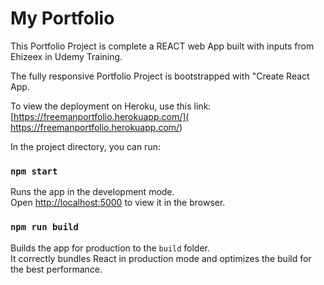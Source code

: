 # My Portfolio
This Portfolio Project is complete a REACT web App built with inputs from Ehizeex in Udemy Training.

The fully responsive Portfolio Project is bootstrapped with "Create React App.

To view the deployment on Heroku, use this link: 
[https://freemanportfolio.herokuapp.com/]( https://freemanportfolio.herokuapp.com/)

In the project directory, you can run:

### `npm start`
Runs the app in the development mode.\
Open [http://localhost:5000](http://localhost:5000) to view it in the browser.


### `npm run build`

Builds the app for production to the `build` folder.\
It correctly bundles React in production mode and optimizes the build for the best performance.

